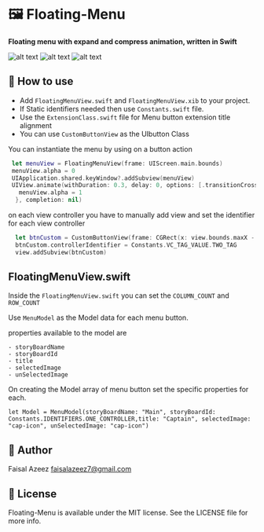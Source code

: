 # 🖼 Floating-Menu

**Floating menu with expand and compress animation, written in Swift**

![alt text](https://github.com/faisalazeez/Floating-Menu/blob/master/ScreenShot_01.gif)
![alt text](https://raw.githubusercontent.com/username/projectname/branch/path/to/img.png)
![alt text](https://github.com/faisalazeez/Floating-Menu/blob/master/screenshot_02.gif)

## 🔨 How to use

- Add ```FloatingMenuView.swift``` and ```FloatingMenuView.xib``` to your project. 
- If Static identifiers needed then use ```Constants.swift``` file.
- Use the ```ExtensionClass.swift``` file for Menu button extension title alignment
- You can use ```CustomButtonView``` as the UIbutton Class

You can instantiate the menu by using on a button action

```Swift
 let menuView = FloatingMenuView(frame: UIScreen.main.bounds)
 menuView.alpha = 0
 UIApplication.shared.keyWindow?.addSubview(menuView)
 UIView.animate(withDuration: 0.3, delay: 0, options: [.transitionCrossDissolve], animations: {
   menuView.alpha = 1
  }, completion: nil)
```

on each view controller you have to manually add view and set the identifier for each view controller

```Swift
  let btnCustom = CustomButtonView(frame: CGRect(x: view.bounds.maxX - 100, y: view.bounds.maxY - 100, width: 70, height: 70))
  btnCustom.controllerIdentifier = Constants.VC_TAG_VALUE.TWO_TAG
  view.addSubview(btnCustom)
```
## FloatingMenuView.swift

Inside the ```FloatingMenuView.swift``` you can set the ```COLUMN_COUNT``` and ```ROW_COUNT```

Use ```MenuModel``` as the Model data for each menu button.

  properties available to the model are
  
    - storyBoardName
    - storyBoardId
    - title
    - selectedImage
    - unSelectedImage
 
On creating the Model array of menu button set the specific properties for each.

```  
let Model = MenuModel(storyBoardName: "Main", storyBoardId: Constants.IDENTIFIERS.ONE_CONTROLLER,title: "Captain", selectedImage: "cap-icon", unSelectedImage: "cap-icon")
```

## 👤 Author

Faisal Azeez faisalazeez7@gmail.com

## 📄 License

Floating-Menu is available under the MIT license. See the LICENSE file for more info.
